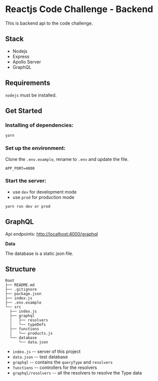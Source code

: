 # Reactjs Code Challenge - Backend

This is backend api to the code challenge.

## Stack

- Nodejs
- Express
- Apollo Server
- GraphQL

## Requirements

`nodejs` must be installed.

## Get Started

### Installing of dependencies:

```
yarn
```

### Set up the environment:

Clone the `.env.example`, rename to `.env` and update the file.

```
APP_PORT=4000
```

### Start the server:

- use `dev` for development mode
- use `prod` for production mode

```
yarn run dev or prod
```

## GraphQL

Api endpoints: [http://localhost:4000/graphql](http://localhost:4000/graphql)

**Data**

The database is a static json file.

## Structure

```
Root
├── README.md
├── .gitignore
├── package.json
├── index.js
├── .env.example
└── src
  ├── index.js
  ├── graphql
  │   ├── resolvers
  │   └── typeDefs
  ├── functions
  │   └── products.js
  └── database
      └── data.json
```

- `index.js` -- server of this project
- `data.json` -- test database
- `graphql` -- contains the `queryType` and `resolvers`
- `functions` -- controllers for the resolvers
- `graphql/resolvers` -- all the resolvers to resolve the Type data
